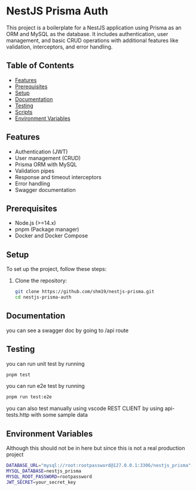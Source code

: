 # NestJS Prisma Auth

This project is a boilerplate for a NestJS application using Prisma as an ORM and MySQL as the database. It includes authentication, user management, and basic CRUD operations with additional features like validation, interceptors, and error handling.

## Table of Contents

- [Features](#features)
- [Prerequisites](#prerequisites)
- [Setup](#setup)
- [Documentation](#documentation)
- [Testing](#testing)
- [Scripts](#scripts)
- [Environment Variables](#environment-variables)

## Features

- Authentication (JWT)
- User management (CRUD)
- Prisma ORM with MySQL
- Validation pipes
- Response and timeout interceptors
- Error handling
- Swagger documentation

## Prerequisites

- Node.js (>=14.x)
- pnpm (Package manager)
- Docker and Docker Compose

## Setup

To set up the project, follow these steps:

1. Clone the repository:

   ```bash
   git clone https://github.com/shm19/nestjs-prisma.git
   cd nestjs-prisma-auth
   ```

## Documentation

you can see a swagger doc by going to /api route

## Testing

you can run unit test by running

```bash
pnpm test
```

you can run e2e test by running

```bash
pnpm run test:e2e
```

you can also test manually using vscode REST CLIENT
by using api-tests.http with some sample data

## Environment Variables

Although this should not be in here but since this is not a real production project

```bash
DATABASE_URL="mysql://root:rootpassword@127.0.0.1:3306/nestjs_prisma"
MYSQL_DATABASE=nestjs_prisma
MYSQL_ROOT_PASSWORD=rootpassword
JWT_SECRET=your_secret_key

```
